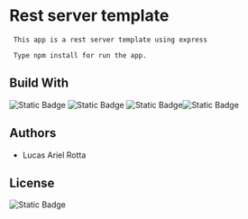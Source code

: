 # Rest server template

```
 This app is a rest server template using express
```
```
 Type npm install for run the app.
```

## Build With
![Static Badge](https://img.shields.io/badge/npm-red?logo=npm) ![Static Badge](https://img.shields.io/badge/javascript-black?logo=javascript) ![Static Badge](https://img.shields.io/badge/node-black?logo=nodedotjs&labelColor=black&color=green)![Static Badge](https://img.shields.io/badge/express-green?logo=express&labelColor=black)


## Authors
- Lucas Ariel Rotta


## License

![Static Badge](https://img.shields.io/badge/License-MIT-brightgreen)
